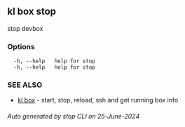 ## kl box stop

stop devbox



### Options

```
  -h, --help   help for stop
  -h, --help   help for stop
```

### SEE ALSO

* [kl box](kl_box.md)  - start, stop, reload, ssh and get running box info

###### Auto generated by stop CLI on 25-June-2024
